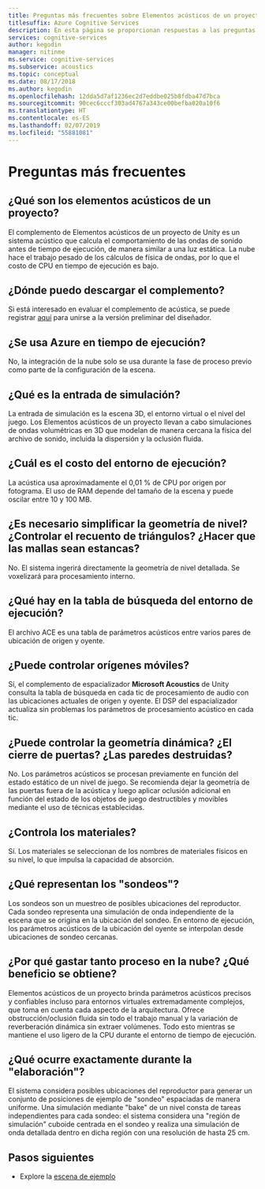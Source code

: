 ```yaml
---
title: Preguntas más frecuentes sobre Elementos acústicos de un proyecto
titlesuffix: Azure Cognitive Services
description: En esta página se proporcionan respuestas a las preguntas más frecuentes sobre Elementos acústicos de un proyecto, incluida la descarga de instrucciones y el proceso de elaboración.
services: cognitive-services
author: kegodin
manager: nitinme
ms.service: cognitive-services
ms.subservice: acoustics
ms.topic: conceptual
ms.date: 08/17/2018
ms.author: kegodin
ms.openlocfilehash: 12dda5d7af1236ec2d7eddbe025b8fdba47d7bca
ms.sourcegitcommit: 90cec6cccf303ad4767a343ce00befba020a10f6
ms.translationtype: HT
ms.contentlocale: es-ES
ms.lasthandoff: 02/07/2019
ms.locfileid: "55881081"
---
```

# <a name="frequently-asked-questions"></a>Preguntas más frecuentes

## <a name="what-is-project-acoustics"></a>¿Qué son los elementos acústicos de un proyecto?

El complemento de Elementos acústicos de un proyecto de Unity es un sistema acústico que calcula el comportamiento de las ondas de sonido antes de tiempo de ejecución, de manera similar a una luz estática. La nube hace el trabajo pesado de los cálculos de física de ondas, por lo que el costo de CPU en tiempo de ejecución es bajo.  

## <a name="where-can-i-download-the-plugin"></a>¿Dónde puedo descargar el complemento?

Si está interesado en evaluar el complemento de acústica, se puede registrar [aquí](https://forms.office.com/Pages/ResponsePage.aspx?id=v4j5cvGGr0GRqy180BHbRwMoAEhDCLJNqtVIPwQN6rpUOFRZREJRR0NIQllDOTQ1U0JMNVc4OFNFSy4u) para unirse a la versión preliminar del diseñador.

## <a name="is-azure-used-at-runtime"></a>¿Se usa Azure en tiempo de ejecución?

No, la integración de la nube solo se usa durante la fase de proceso previo como parte de la configuración de la escena.
 
## <a name="what-is-simulation-input"></a>¿Qué es la entrada de simulación? 

La entrada de simulación es la escena 3D, el entorno virtual o el nivel del juego. Los Elementos acústicos de un proyecto llevan a cabo simulaciones de ondas volumétricas en 3D que modelan de manera cercana la física del archivo de sonido, incluida la dispersión y la oclusión fluida.
 
## <a name="what-is-the-runtime-cost"></a>¿Cuál es el costo del entorno de ejecución?

La acústica usa aproximadamente el 0,01 % de CPU por origen por fotograma. El uso de RAM depende del tamaño de la escena y puede oscilar entre 10 y 100 MB.
 
## <a name="do-i-need-to-simplify-the-level-geometry-control-triangle-count-make-meshes-watertight"></a>¿Es necesario simplificar la geometría de nivel? ¿Controlar el recuento de triángulos? ¿Hacer que las mallas sean estancas?

 No. El sistema ingerirá directamente la geometría de nivel detallada. Se voxelizará para procesamiento interno.
 
## <a name="whats-in-the-runtime-lookup-table"></a>¿Qué hay en la tabla de búsqueda del entorno de ejecución?

El archivo ACE es una tabla de parámetros acústicos entre varios pares de ubicación de origen y oyente.
 
## <a name="can-it-handle-moving-sources"></a>¿Puede controlar orígenes móviles?

Sí, el complemento de espacializador **Microsoft Acoustics** de Unity consulta la tabla de búsqueda en cada tic de procesamiento de audio con las ubicaciones actuales de origen y oyente. El DSP del espacializador actualiza sin problemas los parámetros de procesamiento acústico en cada tic.
 
## <a name="can-it-handle-dynamic-geometry-closing-doors-walls-blown-away"></a>¿Puede controlar la geometría dinámica? ¿El cierre de puertas? ¿Las paredes destruidas?

 No. Los parámetros acústicos se procesan previamente en función del estado estático de un nivel de juego. Se recomienda dejar la geometría de las puertas fuera de la acústica y luego aplicar oclusión adicional en función del estado de los objetos de juego destructibles y movibles mediante el uso de técnicas establecidas.
 
## <a name="does-it-handle-materials"></a>¿Controla los materiales?

Sí. Los materiales se seleccionan de los nombres de materiales físicos en su nivel, lo que impulsa la capacidad de absorción.
 
## <a name="what-do-the-probes-represent"></a>¿Qué representan los "sondeos"?

Los sondeos son un muestreo de posibles ubicaciones del reproductor. Cada sondeo representa una simulación de onda independiente de la escena que se origina en la ubicación del sondeo. En entorno de ejecución, los parámetros acústicos de la ubicación del oyente se interpolan desde ubicaciones de sondeo cercanas.
 
## <a name="why-spend-so-much-compute-in-the-cloud-what-does-it-buy-me"></a>¿Por qué gastar tanto proceso en la nube? ¿Qué beneficio se obtiene?

Elementos acústicos de un proyecto brinda parámetros acústicos precisos y confiables incluso para entornos virtuales extremadamente complejos, que toma en cuenta cada aspecto de la arquitectura. Ofrece obstrucción/oclusión fluida sin todo el trabajo manual y la variación de reverberación dinámica sin extraer volúmenes. Todo esto mientras se mantiene el uso ligero de la CPU durante el entorno de tiempo de ejecución.

## <a name="what-exactly-happens-during-baking"></a>¿Qué ocurre exactamente durante la "elaboración"?

El sistema considera posibles ubicaciones del reproductor para generar un conjunto de posiciones de ejemplo de "sondeo" espaciadas de manera uniforme. Una simulación mediante "bake" de un nivel consta de tareas independientes para cada sondeo: el sistema considera una "región de simulación" cuboide centrada en el sondeo y realiza una simulación de onda detallada dentro en dicha región con una resolución de hasta 25 cm.

## <a name="next-steps"></a>Pasos siguientes
* Explore la [escena de ejemplo](sample-walkthrough.md)

